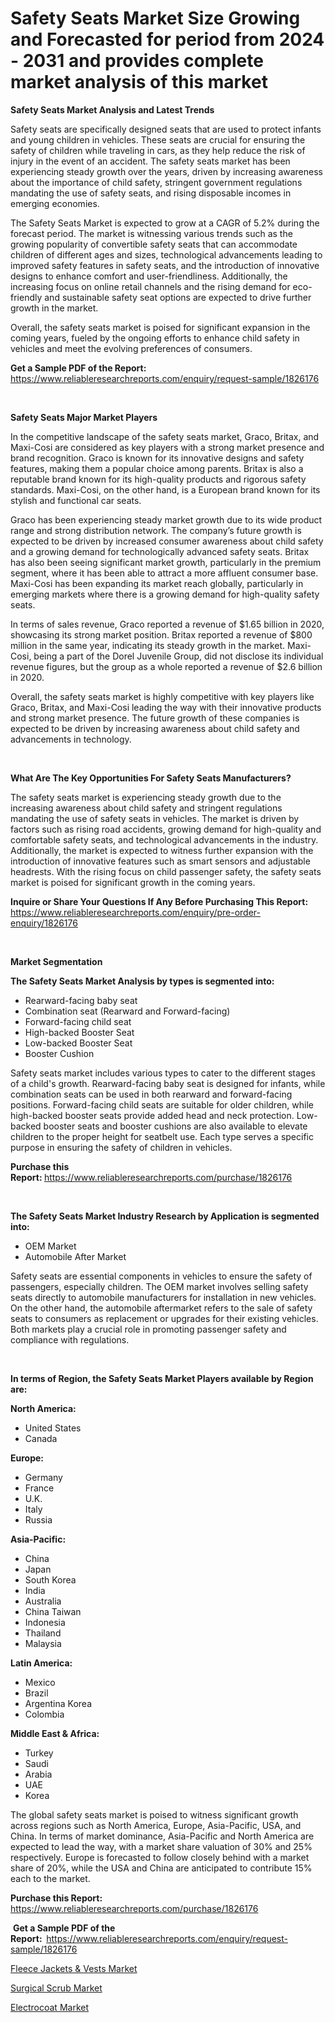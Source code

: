 <p><h1>Safety Seats Market Size Growing and Forecasted for period from 2024 - 2031 and provides complete market analysis of this market</h1></p><p><strong>Safety Seats Market Analysis and Latest Trends</strong></p>
<p><p>Safety seats are specifically designed seats that are used to protect infants and young children in vehicles. These seats are crucial for ensuring the safety of children while traveling in cars, as they help reduce the risk of injury in the event of an accident. The safety seats market has been experiencing steady growth over the years, driven by increasing awareness about the importance of child safety, stringent government regulations mandating the use of safety seats, and rising disposable incomes in emerging economies.</p><p>The Safety Seats Market is expected to grow at a CAGR of 5.2% during the forecast period. The market is witnessing various trends such as the growing popularity of convertible safety seats that can accommodate children of different ages and sizes, technological advancements leading to improved safety features in safety seats, and the introduction of innovative designs to enhance comfort and user-friendliness. Additionally, the increasing focus on online retail channels and the rising demand for eco-friendly and sustainable safety seat options are expected to drive further growth in the market.</p><p>Overall, the safety seats market is poised for significant expansion in the coming years, fueled by the ongoing efforts to enhance child safety in vehicles and meet the evolving preferences of consumers.</p></p>
<p><strong>Get a Sample PDF of the Report:&nbsp;</strong> <a href="https://www.reliableresearchreports.com/enquiry/request-sample/1826176">https://www.reliableresearchreports.com/enquiry/request-sample/1826176</a></p>
<p>&nbsp;</p>
<p><strong>Safety Seats Major Market Players</strong></p>
<p><p>In the competitive landscape of the safety seats market, Graco, Britax, and Maxi-Cosi are considered as key players with a strong market presence and brand recognition. Graco is known for its innovative designs and safety features, making them a popular choice among parents. Britax is also a reputable brand known for its high-quality products and rigorous safety standards. Maxi-Cosi, on the other hand, is a European brand known for its stylish and functional car seats.</p><p>Graco has been experiencing steady market growth due to its wide product range and strong distribution network. The company’s future growth is expected to be driven by increased consumer awareness about child safety and a growing demand for technologically advanced safety seats. Britax has also been seeing significant market growth, particularly in the premium segment, where it has been able to attract a more affluent consumer base. Maxi-Cosi has been expanding its market reach globally, particularly in emerging markets where there is a growing demand for high-quality safety seats.</p><p>In terms of sales revenue, Graco reported a revenue of $1.65 billion in 2020, showcasing its strong market position. Britax reported a revenue of $800 million in the same year, indicating its steady growth in the market. Maxi-Cosi, being a part of the Dorel Juvenile Group, did not disclose its individual revenue figures, but the group as a whole reported a revenue of $2.6 billion in 2020.</p><p>Overall, the safety seats market is highly competitive with key players like Graco, Britax, and Maxi-Cosi leading the way with their innovative products and strong market presence. The future growth of these companies is expected to be driven by increasing awareness about child safety and advancements in technology.</p></p>
<p>&nbsp;</p>
<p><strong>What Are The Key Opportunities For Safety Seats Manufacturers?</strong></p>
<p><p>The safety seats market is experiencing steady growth due to the increasing awareness about child safety and stringent regulations mandating the use of safety seats in vehicles. The market is driven by factors such as rising road accidents, growing demand for high-quality and comfortable safety seats, and technological advancements in the industry. Additionally, the market is expected to witness further expansion with the introduction of innovative features such as smart sensors and adjustable headrests. With the rising focus on child passenger safety, the safety seats market is poised for significant growth in the coming years.</p></p>
<p><strong>Inquire or Share Your Questions If Any Before Purchasing This Report:</strong> <a href="https://www.reliableresearchreports.com/enquiry/pre-order-enquiry/1826176">https://www.reliableresearchreports.com/enquiry/pre-order-enquiry/1826176</a></p>
<p>&nbsp;</p>
<p><strong>Market Segmentation</strong></p>
<p><strong>The Safety Seats Market Analysis by types is segmented into:</strong></p>
<p><ul><li>Rearward-facing baby seat</li><li>Combination seat (Rearward and Forward-facing)</li><li>Forward-facing child seat</li><li>High-backed Booster Seat</li><li>Low-backed Booster Seat</li><li>Booster Cushion</li></ul></p>
<p><p>Safety seats market includes various types to cater to the different stages of a child's growth. Rearward-facing baby seat is designed for infants, while combination seats can be used in both rearward and forward-facing positions. Forward-facing child seats are suitable for older children, while high-backed booster seats provide added head and neck protection. Low-backed booster seats and booster cushions are also available to elevate children to the proper height for seatbelt use. Each type serves a specific purpose in ensuring the safety of children in vehicles.</p></p>
<p><strong>Purchase this Report:&nbsp;</strong><a href="https://www.reliableresearchreports.com/purchase/1826176">https://www.reliableresearchreports.com/purchase/1826176</a></p>
<p>&nbsp;</p>
<p><strong>The Safety Seats Market Industry Research by Application is segmented into:</strong></p>
<p><ul><li>OEM Market</li><li>Automobile After Market</li></ul></p>
<p><p>Safety seats are essential components in vehicles to ensure the safety of passengers, especially children. The OEM market involves selling safety seats directly to automobile manufacturers for installation in new vehicles. On the other hand, the automobile aftermarket refers to the sale of safety seats to consumers as replacement or upgrades for their existing vehicles. Both markets play a crucial role in promoting passenger safety and compliance with regulations.</p></p>
<p>&nbsp;</p>
<p><strong>In terms of Region, the Safety Seats Market Players available by Region are:</strong></p>
<p>
    <p> <strong> North America: </strong>
        <ul>
            <li>United States</li>
            <li>Canada</li>
        </ul>
        </p> 
    <p> <strong> Europe: </strong>
        <ul>
            <li>Germany</li>
            <li>France</li>
            <li>U.K.</li>
            <li>Italy</li>
            <li>Russia</li>
        </ul>
        </p> 
    <p> <strong> Asia-Pacific: </strong>
        <ul>
            <li>China</li>
            <li>Japan</li>
            <li>South Korea</li>
            <li>India</li>
            <li>Australia</li>
            <li>China Taiwan</li>
            <li>Indonesia</li>
            <li>Thailand</li>
            <li>Malaysia</li>
        </ul>
        </p> 
    <p> <strong> Latin America: </strong>
        <ul>
            <li>Mexico</li>
            <li>Brazil</li>
            <li>Argentina Korea</li>
            <li>Colombia</li>
        </ul>
        </p> 
    <p> <strong> Middle East & Africa: </strong>
        <ul>
            <li>Turkey</li>
            <li>Saudi</li>
            <li>Arabia</li>
            <li>UAE</li>
            <li>Korea</li>
        </ul>
    </p>
    </p>
<p><p>The global safety seats market is poised to witness significant growth across regions such as North America, Europe, Asia-Pacific, USA, and China. In terms of market dominance, Asia-Pacific and North America are expected to lead the way, with a market share valuation of 30% and 25% respectively. Europe is forecasted to follow closely behind with a market share of 20%, while the USA and China are anticipated to contribute 15% each to the market.</p></p>
<p><strong>Purchase this Report: </strong><a href="https://www.reliableresearchreports.com/purchase/1826176">https://www.reliableresearchreports.com/purchase/1826176</a></p>
<p>&nbsp;<strong>Get a Sample PDF of the Report:&nbsp;&nbsp;</strong><a href="https://www.reliableresearchreports.com/enquiry/request-sample/1826176">https://www.reliableresearchreports.com/enquiry/request-sample/1826176</a></p>
<p><strong></strong></p>
<p><p><a href="https://view.publitas.com/reportprime-1/fleece-jackets-vests-market-size-growth-outlook-from-2023-to-2030-projecting-at-markets-trends-analysis-by-application-regional-outlook-and-revenue/">Fleece Jackets & Vests Market</a></p><p><a href="https://view.publitas.com/reportprime-1/surgical-scrub-market-size-2023-2030-global-industrial-analysis-key-geographical-regions-market-share-top-key-players-product-types-and-forecast-research-report/">Surgical Scrub Market</a></p><p><a href="https://view.publitas.com/reportprime-1/electrocoat-market-share-market-new-trends-analysis-report-by-type-by-application-by-end-use-by-region-and-segment-forecasts-2023-2030/">Electrocoat Market</a></p></p>